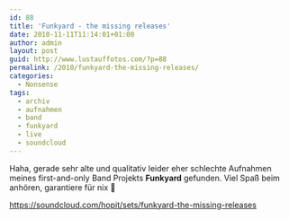 ```yaml
---
id: 88
title: 'Funkyard - the missing releases'
date: 2010-11-11T11:14:01+01:00
author: admin
layout: post
guid: http://www.lustauffotos.com/?p=88
permalink: /2010/funkyard-the-missing-releases/
categories:
  - Nonsense
tags:
  - archiv
  - aufnahmen
  - band
  - funkyard
  - live
  - soundcloud
---
```

Haha, gerade sehr alte und qualitativ leider eher schlechte Aufnahmen meines first-and-only Band Projekts **Funkyard** gefunden. Viel Spaß beim anhören, garantiere für nix 🙂

https://soundcloud.com/hopit/sets/funkyard-the-missing-releases
